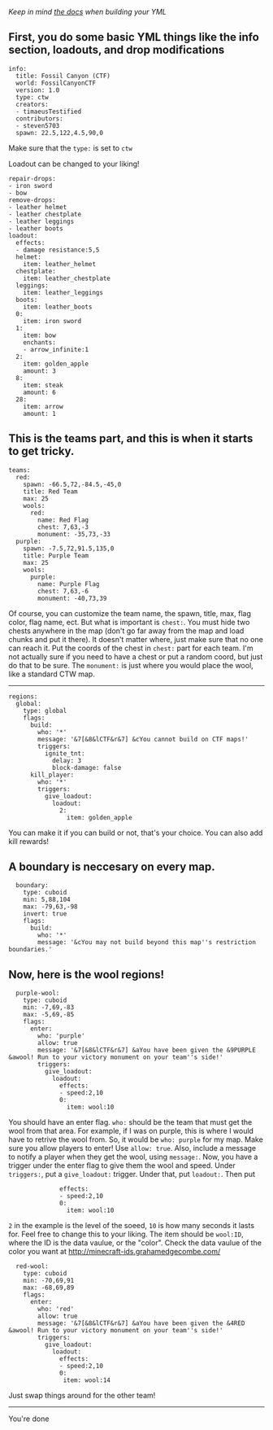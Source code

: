 *Keep in mind [the docs](docs.avicus.net) when building your YML*

First, you do some basic YML things like the info section, loadouts, and drop modifications
---------------------
```
info:
  title: Fossil Canyon (CTF)
  world: FossilCanyonCTF
  version: 1.0
  type: ctw
  creators:
  - timaeusTestified
  contributors:
  - steven5703
  spawn: 22.5,122,4.5,90,0
  ```
Make sure that the `type:` is set to `ctw`

Loadout can be changed to your liking!
```
repair-drops:
- iron sword
- bow
remove-drops:
- leather helmet
- leather chestplate
- leather leggings
- leather boots
loadout:
  effects:
  - damage resistance:5,5
  helmet:
    item: leather_helmet
  chestplate:
    item: leather_chestplate
  leggings:
    item: leather_leggings
  boots:
    item: leather_boots
  0:
    item: iron sword
  1:
    item: bow
    enchants:
    - arrow_infinite:1
  2:
    item: golden_apple
    amount: 3
  8:
    item: steak
    amount: 6
  28:
    item: arrow
    amount: 1
```
This is the teams part, and this is when it starts to get tricky.
---------------
```
teams:
  red:
    spawn: -66.5,72,-84.5,-45,0
    title: Red Team
    max: 25
    wools:
      red:
        name: Red Flag
        chest: 7,63,-3
        monument: -35,73,-33
  purple:
    spawn: -7.5,72,91.5,135,0
    title: Purple Team
    max: 25
    wools:
      purple:
        name: Purple Flag
        chest: 7,63,-6
        monument: -40,73,39
```
Of course, you can customize the team name, the spawn, title, max, flag color, flag name, ect.
But what is important is `chest:`. You must hide two chests anywhere in the map (don't go far away from the map and load chunks and put it there).
It doesn't matter where, just make sure that no one can reach it. Put the coords of the chest in `chest:` part for each team.
I'm not actually sure if you need to have a chest or put a random coord, but just do that to be sure.
The `monument:` is just where you would place the wool, like a standard CTW map.

--------------------------------
```
regions:
  global:
    type: global
    flags:
      build:
        who: '*'
        message: '&7[&8&lCTF&r&7] &cYou cannot build on CTF maps!'
        triggers:
          ignite_tnt:
            delay: 3
            block-damage: false
      kill_player:
        who: '*'
        triggers:
          give_loadout:
            loadout:
              2:
                item: golden_apple
```
You can make it if you can build or not, that's your choice.
You can also add kill rewards!

A boundary is neccesary on every map.
-------------------------------
```
  boundary:
    type: cuboid
    min: 5,88,104
    max: -79,63,-98
    invert: true
    flags:
      build:
        who: '*'
        message: '&cYou may not build beyond this map''s restriction boundaries.'
```
Now, here is the wool regions!
---------------
```
  purple-wool:
    type: cuboid
    min: -7,69,-83
    max: -5,69,-85
    flags:
      enter:
        who: 'purple'
        allow: true
        message: '&7[&8&lCTF&r&7] &aYou have been given the &9PURPLE &awool! Run to your victory monument on your team''s side!'
        triggers:
          give_loadout:
            loadout:
              effects:
              - speed:2,10
              0:
                item: wool:10
```
You should have an enter flag. `who:` should be the team that must get the wool from that area. For example, if I was on purple, this is where I would have to retrive the wool from. So, it would be `who: purple` for my map.
Make sure you allow players to enter! Use `allow: true`.
Also, include a message to notify a player when they get the wool, using `message:`.
Now, you have a trigger under the enter flag to give them the wool and speed.
Under `triggers:`, put a `give_loadout:` trigger. Under that, put `loadout:`. Then put
```
              effects:
              - speed:2,10
              0:
                item: wool:10
```
`2` in the example is the level of the soeed, `10` is how many seconds it lasts for. Feel free to change this to your liking.
The item should be `wool:ID`, where the ID is the data vaulue, or the "color". Check the data vaulue of the color you want at http://minecraft-ids.grahamedgecombe.com/
```
  red-wool:
    type: cuboid
    min: -70,69,91
    max: -68,69,89
    flags:
      enter:
        who: 'red'
        allow: true
        message: '&7[&8&lCTF&r&7] &aYou have been given the &4RED &awool! Run to your victory monument on your team''s side!'
        triggers:
          give_loadout:
            loadout:
              effects:
              - speed:2,10
              0:
               item: wool:14
```
Just swap things around for the other team!

-------------------------
You're done
